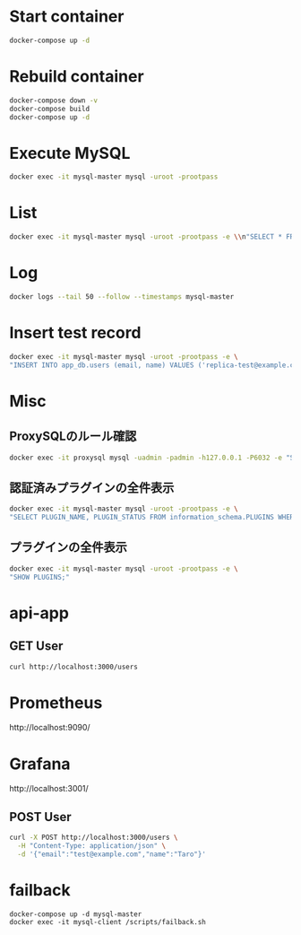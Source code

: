 # Start container
```bash
docker-compose up -d
```

# Rebuild container

```bash
docker-compose down -v
docker-compose build
docker-compose up -d
```

# Execute MySQL

```bash
docker exec -it mysql-master mysql -uroot -prootpass
```
# List
```bash
docker exec -it mysql-master mysql -uroot -prootpass -e \\n"SELECT * FROM app_db.users;"
```

# Log

```bash
docker logs --tail 50 --follow --timestamps mysql-master
```

# Insert test record

```bash
docker exec -it mysql-master mysql -uroot -prootpass -e \
"INSERT INTO app_db.users (email, name) VALUES ('replica-test@example.com', 'Rep Test');"
```

# Misc
## ProxySQLのルール確認

```bash
docker exec -it proxysql mysql -uadmin -padmin -h127.0.0.1 -P6032 -e "SELECT * FROM stats_mysql_query_rules;"
```

## 認証済みプラグインの全件表示

```bash
docker exec -it mysql-master mysql -uroot -prootpass -e \
"SELECT PLUGIN_NAME, PLUGIN_STATUS FROM information_schema.PLUGINS WHERE PLUGIN_TYPE='AUTHENTICATION';"
```

## プラグインの全件表示

```bash
docker exec -it mysql-master mysql -uroot -prootpass -e \
"SHOW PLUGINS;"
```

# api-app

## GET User

```bash
curl http://localhost:3000/users
```

# Prometheus
http://localhost:9090/ 

# Grafana
http://localhost:3001/


## POST User

```bash
curl -X POST http://localhost:3000/users \
  -H "Content-Type: application/json" \
  -d '{"email":"test@example.com","name":"Taro"}'
```

# failback

```
docker-compose up -d mysql-master
docker exec -it mysql-client /scripts/failback.sh
```